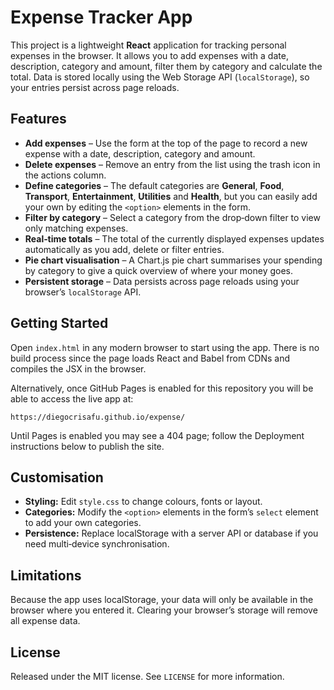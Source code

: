 # Expense Tracker App

This project is a lightweight **React** application for tracking personal expenses in the browser.  It allows you to add expenses with a date, description, category and amount, filter them by category and calculate the total.  Data is stored locally using the Web Storage API (`localStorage`), so your entries persist across page reloads.

## Features

* **Add expenses** – Use the form at the top of the page to record a new expense with a date, description, category and amount.
* **Delete expenses** – Remove an entry from the list using the trash icon in the actions column.
* **Define categories** – The default categories are **General**, **Food**, **Transport**, **Entertainment**, **Utilities** and **Health**, but you can easily add your own by editing the `<option>` elements in the form.
* **Filter by category** – Select a category from the drop‑down filter to view only matching expenses.
* **Real‑time totals** – The total of the currently displayed expenses updates automatically as you add, delete or filter entries.
* **Pie chart visualisation** – A Chart.js pie chart summarises your spending by category to give a quick overview of where your money goes.
* **Persistent storage** – Data persists across page reloads using your browser’s `localStorage` API.

## Getting Started

Open `index.html` in any modern browser to start using the app.  There is no build process since the page loads React and Babel from CDNs and compiles the JSX in the browser.

Alternatively, once GitHub Pages is enabled for this repository you will be able to access the live app at:

```
https://diegocrisafu.github.io/expense/
```

Until Pages is enabled you may see a 404 page; follow the Deployment instructions below to publish the site.

## Customisation

- **Styling:** Edit `style.css` to change colours, fonts or layout.
- **Categories:** Modify the `<option>` elements in the form’s `select` element to add your own categories.
- **Persistence:** Replace localStorage with a server API or database if you need multi‑device synchronisation.

## Limitations

Because the app uses localStorage, your data will only be available in the browser where you entered it.  Clearing your browser’s storage will remove all expense data.

## License

Released under the MIT license.  See `LICENSE` for more information.
